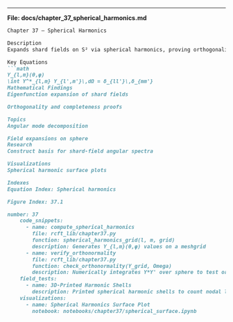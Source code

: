 
---  

**File: docs/chapter_37_spherical_harmonics.md**  
```markdown
Chapter 37 – Spherical Harmonics

Description
Expands shard fields on S² via spherical harmonics, proving orthogonality relations and mode decompositions.

Key Equations
```math
Y_{l,m}(θ,φ)  
\int Y^*_{l,m} Y_{l',m'}\,dΩ = δ_{ll'}\,δ_{mm'}
Mathematical Findings
Eigenfunction expansion of shard fields

Orthogonality and completeness proofs

Topics
Angular mode decomposition

Field expansions on sphere
Research
Construct basis for shard-field angular spectra

Visualizations
Spherical harmonic surface plots

Indexes
Equation Index: Spherical harmonics

Figure Index: 37.1

number: 37
    code_snippets:
      - name: compute_spherical_harmonics
        file: rcft_lib/chapter37.py
        function: spherical_harmonics_grid(l, m, grid)
        description: Generates Y_{l,m}(θ,φ) values on a meshgrid
      - name: verify_orthonormality
        file: rcft_lib/chapter37.py
        function: check_orthonormality(Y_grid, Omega)
        description: Numerically integrates Y*Y' over sphere to test orthonormality
    field_tests:
      - name: 3D-Printed Harmonic Shells
        description: Printed spherical harmonic shells to count nodal lines for validation
    visualizations:
      - name: Spherical Harmonics Surface Plot
        notebook: notebooks/chapter37/spherical_surface.ipynb

